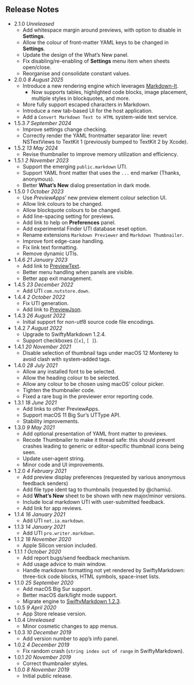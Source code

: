 ## Release Notes

- 2.1.0 *Unreleased*
    - Add whitespace margin around previews, with option to disable in **Settings**.
    - Allow the colour of front-matter YAML keys to be changed in **Settings**.
    - Update the design of the What’s New panel. 
    - Fix disabling/re-enabling of **Settings** menu item when sheets open/close.
    - Reorganise and consolidate constant values.
- 2.0.0 *8 August 2025*
    - Introduce a new rendering engine which leverages [Markdown-It](https://github.com/markdown-it/markdown-it).
        - Now supports tables, highlighted code blocks, image placement, multiple styles in blockquotes, and more.
    - More fully support escaped characters in Markdown.
    - Introduce a new tab-based UI for the host application.
    - Add a `Convert Markdown Text to HTML` system-wide text service.
- 1.5.3 *7 September 2024*
    - Improve settings change checking.
    - Correctly render the YAML frontmatter separator line: revert NSTextViews to TextKit 1 (previously bumped to TextKit 2 by Xcode).
- 1.5.2 *13 May 2024*
    - Revise thumbnailer to improve memory utilization and efficiency.
- 1.5.1 *2 November 2023*
    - Support the emerging `public.markdown` UTI.
    - Support YAML front matter that uses the `...` end marker (Thanks, anonymous).
    - Better **What’s New** dialog presentation in dark mode.
- 1.5.0 *1 October 2023*
    - Use *PreviewApps*’ new preview element colour selection UI.
    - Allow link colours to be changed.
    - Allow blockquote colours to be changed.
    - Add line-spacing setting for previews.
    - Add link to help on **Preferences** panel.
    - Add experimental Finder UTI database reset option.
    - Rename extensions `Markdown Previewer` and `Markdown Thumbnailer`.
    - Improve font edge-case handling.
    - Fix link text formatting.
    - Remove dynamic UTIs.
- 1.4.6 *21 January 2023*
    - Add link to [PreviewText](https://smittytone.net/previewtext/index.html).
    - Better menu handling when panels are visible.
    - Better app exit management.
- 1.4.5 *23 December 2022*
    - Add UTI `com.nutstore.down`.
- 1.4.4 *2 October 2022*
    - Fix UTI generation.
    - Add link to [PreviewJson](https://smittytone.net/previewjson/index.html).
- 1.4.3 *26 August 2022*
    - Initial support for non-utf8 source code file encodings.
- 1.4.2 *7 August 2022*
    - Upgrade to SwiftyMarkdown 1.2.4.
    - Support checkboxes (`[x]`, `[ ]`).
- 1.4.1 *20 November 2021*
    - Disable selection of thumbnail tags under macOS 12 Monterey to avoid clash with system-added tags.
- 1.4.0 *28 July 2021*
    - Allow any installed font to be selected.
    - Allow the heading colour to be selected.
    - Allow any colour to be chosen using macOS’ colour picker.
    - Tighten the thumbnailer code.
    - Fixed a rare bug in the previewer error reporting code.
- 1.3.1 *18 June 2021*
    - Add links to other PreviewApps.
    - Support macOS 11 Big Sur’s UTType API.
    - Stability improvements.
- 1.3.0 *9 May 2021*
    - Add optional presentation of YAML front matter to previews.
    - Recode Thumbnailer to make it thread safe: this should prevent crashes leading to generic or editor-specific thumbnail icons being seen.
    - Update user-agent string.
    - Minor code and UI improvements.
- 1.2.0 *4 February 2021*
    - Add preview display preferences (requested by various anonymous feedback senders)
    - Add file type ident tag to thumbnails (requested by @chamiu).
    - Add **What’s New** sheet to be shown with new major/minor versions.
    - Include local markdown UTI with user-submitted feedback.
    - Add link for app reviews.
- 1.1.4 *16 January 2021*
    - Add UTI `net.ia.markdown`.
- 1.1.3 *14 January 2021*
    - Add UTI `pro.writer.markdown`.
- 1.1.2 *18 November 2020*
    - Apple Silicon version included.
- 1.1.1 *1 October 2020*
    - Add report bugs/send feedback mechanism.
    - Add usage advice to main window.
    - Handle markdown formatting not yet rendered by SwiftyMarkdown: three-tick code blocks, HTML symbols, space-inset lists.
- 1.1.0 *25 September 2020*
    - Add macOS Big Sur support.
    - Better macOS dark/light mode support.
    - Migrate engine to [SwiftyMarkdown 1.2.3](https://github.com/SimonFairbairn/SwiftyMarkdown).
- 1.0.5 *9 April 2020*
    - App Store release version.
- 1.0.4 *Unreleased*
    - Minor cosmetic changes to app menus.
- 1.0.3 *10 December 2019*
    - Add version number to app’s info panel.
- 1.0.2 *4 December 2019*
    - Fix random crash (`string index out of range` in SwiftyMarkdown).
- 1.0.1 *20 November 2019*
    - Correct thumbnailer styles.
- 1.0.0 *8 November 2019*
    - Initial public release.
